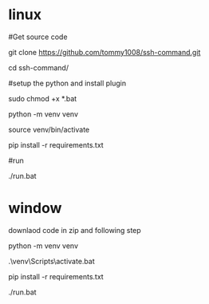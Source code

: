 linux
====
#Get source code

git clone https://github.com/tommy1008/ssh-command.git

cd ssh-command/

#setup the python and install plugin


sudo chmod +x *.bat 

python -m venv venv 

source venv/bin/activate 

pip install -r requirements.txt 

#run

./run.bat

window 
===
downlaod code in zip  and following step

python -m venv venv 

.\venv\Scripts\activate.bat

pip install -r requirements.txt 

./run.bat
